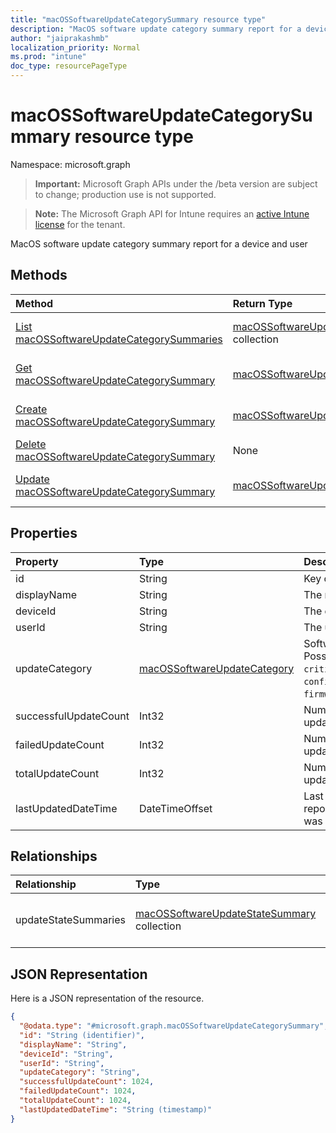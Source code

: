 ```yaml
---
title: "macOSSoftwareUpdateCategorySummary resource type"
description: "MacOS software update category summary report for a device and user"
author: "jaiprakashmb"
localization_priority: Normal
ms.prod: "intune"
doc_type: resourcePageType
---
```


# macOSSoftwareUpdateCategorySummary resource type

Namespace: microsoft.graph

> **Important:** Microsoft Graph APIs under the /beta version are subject to change; production use is not supported.

> **Note:** The Microsoft Graph API for Intune requires an [active Intune license](https://go.microsoft.com/fwlink/?linkid=839381) for the tenant.

MacOS software update category summary report for a device and user

## Methods
|Method|Return Type|Description|
|:---|:---|:---|
|[List macOSSoftwareUpdateCategorySummaries](../api/intune-deviceconfig-macossoftwareupdatecategorysummary-list.md)|[macOSSoftwareUpdateCategorySummary](../resources/intune-deviceconfig-macossoftwareupdatecategorysummary.md) collection|List properties and relationships of the [macOSSoftwareUpdateCategorySummary](../resources/intune-deviceconfig-macossoftwareupdatecategorysummary.md) objects.|
|[Get macOSSoftwareUpdateCategorySummary](../api/intune-deviceconfig-macossoftwareupdatecategorysummary-get.md)|[macOSSoftwareUpdateCategorySummary](../resources/intune-deviceconfig-macossoftwareupdatecategorysummary.md)|Read properties and relationships of the [macOSSoftwareUpdateCategorySummary](../resources/intune-deviceconfig-macossoftwareupdatecategorysummary.md) object.|
|[Create macOSSoftwareUpdateCategorySummary](../api/intune-deviceconfig-macossoftwareupdatecategorysummary-create.md)|[macOSSoftwareUpdateCategorySummary](../resources/intune-deviceconfig-macossoftwareupdatecategorysummary.md)|Create a new [macOSSoftwareUpdateCategorySummary](../resources/intune-deviceconfig-macossoftwareupdatecategorysummary.md) object.|
|[Delete macOSSoftwareUpdateCategorySummary](../api/intune-deviceconfig-macossoftwareupdatecategorysummary-delete.md)|None|Deletes a [macOSSoftwareUpdateCategorySummary](../resources/intune-deviceconfig-macossoftwareupdatecategorysummary.md).|
|[Update macOSSoftwareUpdateCategorySummary](../api/intune-deviceconfig-macossoftwareupdatecategorysummary-update.md)|[macOSSoftwareUpdateCategorySummary](../resources/intune-deviceconfig-macossoftwareupdatecategorysummary.md)|Update the properties of a [macOSSoftwareUpdateCategorySummary](../resources/intune-deviceconfig-macossoftwareupdatecategorysummary.md) object.|

## Properties
|Property|Type|Description|
|:---|:---|:---|
|id|String|Key of the entity.|
|displayName|String|The name of the report|
|deviceId|String|The device ID.|
|userId|String|The user ID.|
|updateCategory|[macOSSoftwareUpdateCategory](../resources/intune-deviceconfig-macossoftwareupdatecategory.md)|Software update type. Possible values are: `critical`, `configurationDataFile`, `firmware`, `other`.|
|successfulUpdateCount|Int32|Number of successful updates on the device|
|failedUpdateCount|Int32|Number of failed updates on the device|
|totalUpdateCount|Int32|Number of total updates on the device|
|lastUpdatedDateTime|DateTimeOffset|Last date time the report for this device was updated.|

## Relationships
|Relationship|Type|Description|
|:---|:---|:---|
|updateStateSummaries|[macOSSoftwareUpdateStateSummary](../resources/intune-deviceconfig-macossoftwareupdatestatesummary.md) collection|Summary of the update states.|

## JSON Representation
Here is a JSON representation of the resource.
<!-- {
  "blockType": "resource",
  "keyProperty": "id",
  "@odata.type": "microsoft.graph.macOSSoftwareUpdateCategorySummary"
}
-->
``` json
{
  "@odata.type": "#microsoft.graph.macOSSoftwareUpdateCategorySummary",
  "id": "String (identifier)",
  "displayName": "String",
  "deviceId": "String",
  "userId": "String",
  "updateCategory": "String",
  "successfulUpdateCount": 1024,
  "failedUpdateCount": 1024,
  "totalUpdateCount": 1024,
  "lastUpdatedDateTime": "String (timestamp)"
}
```
